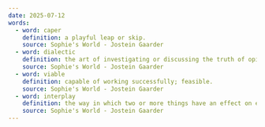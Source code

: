 ```yaml
---
date: 2025-07-12
words:
  - word: caper
    definition: a playful leap or skip.
    source: Sophie's World - Jostein Gaarder
  - word: dialectic
    definition: the art of investigating or discussing the truth of opinions.
    source: Sophie's World - Jostein Gaarder
  - word: viable
    definition: capable of working successfully; feasible.
    source: Sophie's World - Jostein Gaarder
  - word: interplay
    definition: the way in which two or more things have an effect on each other.
    source: Sophie's World - Jostein Gaarder
---
```

